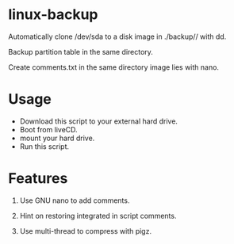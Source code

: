 # linux-backup

Automatically clone /dev/sda to a disk image in ./backup/<current-date>/ with dd.

Backup partition table in the same directory.

Create comments.txt in the same directory image lies with nano.

# Usage

* Download this script to your external hard drive.
* Boot from liveCD.
* mount your hard drive.
* Run this script.

# Features

1. Use GNU nano to add comments.

2. Hint on restoring integrated in script comments.

3. Use multi-thread to compress with pigz.



